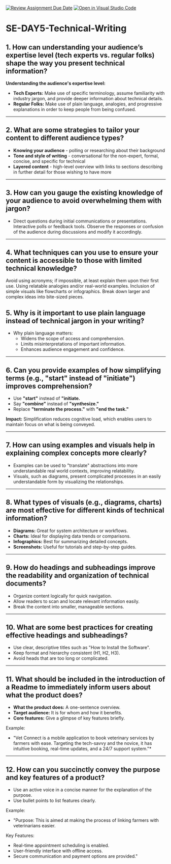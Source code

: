 [![Review Assignment Due Date](https://classroom.github.com/assets/deadline-readme-button-22041afd0340ce965d47ae6ef1cefeee28c7c493a6346c4f15d667ab976d596c.svg)](https://classroom.github.com/a/zsAR-pyY)
[![Open in Visual Studio Code](https://classroom.github.com/assets/open-in-vscode-2e0aaae1b6195c2367325f4f02e2d04e9abb55f0b24a779b69b11b9e10269abc.svg)](https://classroom.github.com/online_ide?assignment_repo_id=17298720&assignment_repo_type=AssignmentRepo)
# SE-DAY5-Technical-Writing
## 1. How can understanding your audience’s expertise level (tech experts vs. regular folks) shape the way you present technical information?
**Understanding the audience's expertise level:**
- **Tech Experts:** Make use of specific terminology, assume familiarity with industry jargon, and provide deeper information about technical details.
- **Regular Folks:** Make use of plain language, analogies, and progressive explanations in order to keep people from being confused.
 
---

## 2. What are some strategies to tailor your content to different audience types?
- **Knowing your audience** - polling or researching about their background  
- **Tone and style of writing** - conversational for the non-expert, formal, concise, and specific for technical  
- **Layered content** - high-level overview with links to sections describing in further detail for those wishing to have more  

---

## 3. How can you gauge the existing knowledge of your audience to avoid overwhelming them with jargon?
- Direct questions during initial communications or presentations.
Interactive polls or feedback tools. Observe the responses or confusion of the audience during discussions and modify it accordingly.
 
---

## 4. What techniques can you use to ensure your content is accessible to those with limited technical knowledge?
Avoid using acronyms; if impossible, at least explain them upon their first use. Using relatable analogies and/or real-world examples. Inclusion of simple visuals like flowcharts or infographics. Break down larger and complex ideas into bite-sized pieces.
## 5. Why is it important to use plain language instead of technical jargon in your writing?
- Why plain language matters: 
  - Widens the scope of access and comprehension. 
  - Limits misinterpretations of important information. 
  - Enhances audience engagement and confidence. 

---

## 6. Can you provide examples of how simplifying terms (e.g., "start" instead of "initiate") improves comprehension?
- Use **"start"** instead of **"initiate.** 
- Say **"combine"** instead of **"synthesize."**
- Replace **"terminate the process."** with **"end the task."** 

**Impact:** Simplification reduces cognitive load, which enables users to maintain focus on what is being conveyed. 

---

## 7. How can using examples and visuals help in explaining complex concepts more clearly?
- Examples can be used to "translate" abstractions into more understandable real world contexts, improving relatability.
- Visuals, such as diagrams, present complicated processes in an easily understandable form by visualizing the relationships. 

---

## 8. What types of visuals (e.g., diagrams, charts) are most effective for different kinds of technical information?
- **Diagrams:** Great for system architecture or workflows.  
- **Charts:** Ideal for displaying data trends or comparisons.  
- **Infographics:** Best for summarizing detailed concepts.  
- **Screenshots:** Useful for tutorials and step-by-step guides.  

---

## 9. How do headings and subheadings improve the readability and organization of technical documents?
- Organize content logically for quick navigation.  
- Allow readers to scan and locate relevant information easily.
- Break the content into smaller, manageable sections.  

---

## 10. What are some best practices for creating effective headings and subheadings?
- Use clear, descriptive titles such as "How to Install the Software". 
- Keep format and hierarchy consistent (H1, H2, H3). 
- Avoid heads that are too long or complicated. 

---

## 11. What should be included in the introduction of a Readme to immediately inform users about what the product does?
- **What the product does:** A one-sentence overview.
- **Target audience:** It is for whom and how it benefits. 
- **Core features:** Give a glimpse of key features briefly. 

Example: 
* "Vet Connect is a mobile application to book veterinary services by farmers with ease. Targeting the tech-savvy and the novice, it has intuitive booking, real-time updates, and a 24/7 support system."*

--- 

## 12. How can you succinctly convey the purpose and key features of a product?
- Use an active voice in a concise manner for the explanation of the purpose. 
- Use bullet points to list features clearly. 

Example: 
* "Purpose: This is aimed at making the process of linking farmers with veterinarians easier. 

Key Features: 
- Real-time appointment scheduling is enabled. 
- User-friendly interface with offline access. 
- Secure communication and payment options are provided."

